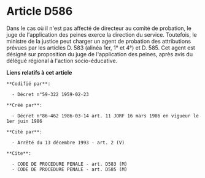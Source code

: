 # Article D586

Dans le cas où il n'est pas affecté de directeur au comité de probation, le juge de l'application des peines exerce la
direction du service. Toutefois, le ministre de la justice peut charger un agent de probation des attributions prévues par
les articles D. 583 (alinéa 1er, 1° et 4°) et D. 585. Cet agent est désigné sur proposition du juge de l'application des
peines, après avis du délégué régional à l'action socio-éducative.

**Liens relatifs à cet article**

	**Codifié par**:

	  - Décret n°59-322 1959-02-23

	**Créé par**:

	  - Décret n°86-462 1986-03-14 art. 11 JORF 16 mars 1986 en vigueur le 1er juin 1986

	**Cité par**:

	  - Arrêté du 13 décembre 1993 - art. 2 (V)

	**Cite**:

	  - CODE DE PROCEDURE PENALE - art. D583 (M)
	  - CODE DE PROCEDURE PENALE - art. D585 (M)
